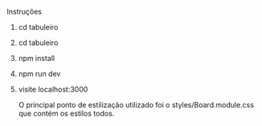 Instruções

1. cd tabuleiro
2. cd tabuleiro
3. npm install
4. npm run dev
5. visite localhost:3000

   O principal ponto de estilização utilizado foi o styles/Board.module.css que contém os estilos todos.
